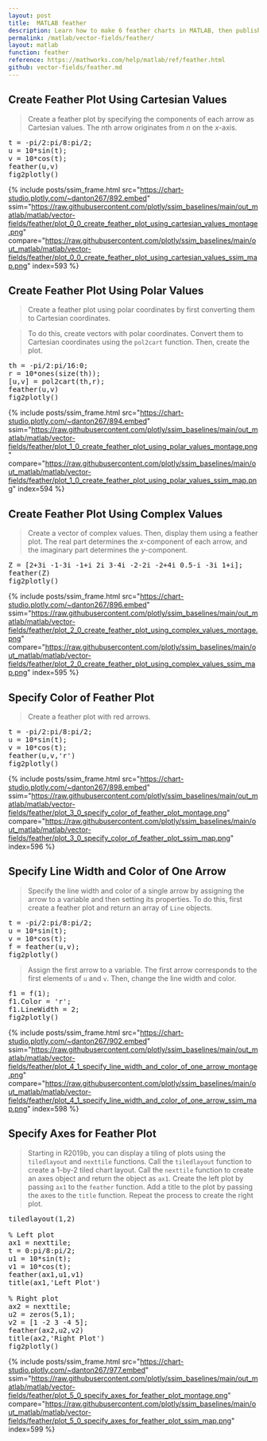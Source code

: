 ```yaml
---
layout: post
title:  MATLAB feather
description: Learn how to make 6 feather charts in MATLAB, then publish them to the Web with Plotly.
permalink: /matlab/vector-fields/feather/
layout: matlab
function: feather
reference: https://mathworks.com/help/matlab/ref/feather.html
github: vector-fields/feather.md
---
```


## Create Feather Plot Using Cartesian Values

> Create a feather plot by specifying the components of each arrow as Cartesian values. The *n*th arrow originates from *n* on the *x*-axis.

<pre class="mcode">t = -pi/2:pi/8:pi/2;
u = 10*sin(t);
v = 10*cos(t);
feather(u,v)
fig2plotly()</pre>
{% include posts/ssim_frame.html 
  src="https://chart-studio.plotly.com/~danton267/892.embed" 
  ssim="https://raw.githubusercontent.com/plotly/ssim_baselines/main/out_matlab/matlab/vector-fields/feather/plot_0_0_create_feather_plot_using_cartesian_values_montage.png" 
  compare="https://raw.githubusercontent.com/plotly/ssim_baselines/main/out_matlab/matlab/vector-fields/feather/plot_0_0_create_feather_plot_using_cartesian_values_ssim_map.png" 
  index=593
%}



<!--------------------- EXAMPLE BREAK ------------------------->

## Create Feather Plot Using Polar Values

> Create a feather plot using polar coordinates by first converting them to Cartesian coordinates. 

> To do this, create vectors with polar coordinates. Convert them to Cartesian coordinates using the `pol2cart` function. Then, create the plot.

<pre class="mcode">th = -pi/2:pi/16:0;
r = 10*ones(size(th));
[u,v] = pol2cart(th,r);
feather(u,v)
fig2plotly()</pre>
{% include posts/ssim_frame.html 
  src="https://chart-studio.plotly.com/~danton267/894.embed" 
  ssim="https://raw.githubusercontent.com/plotly/ssim_baselines/main/out_matlab/matlab/vector-fields/feather/plot_1_0_create_feather_plot_using_polar_values_montage.png" 
  compare="https://raw.githubusercontent.com/plotly/ssim_baselines/main/out_matlab/matlab/vector-fields/feather/plot_1_0_create_feather_plot_using_polar_values_ssim_map.png" 
  index=594
%}



<!--------------------- EXAMPLE BREAK ------------------------->

## Create Feather Plot Using Complex Values

> Create a vector of complex values. Then, display them using a feather plot. The real part determines the *x*-component of each arrow, and the imaginary part determines the *y*-component.

<pre class="mcode">Z = [2+3i -1-3i -1+i 2i 3-4i -2-2i -2+4i 0.5-i -3i 1+i];
feather(Z)
fig2plotly()</pre>
{% include posts/ssim_frame.html 
  src="https://chart-studio.plotly.com/~danton267/896.embed" 
  ssim="https://raw.githubusercontent.com/plotly/ssim_baselines/main/out_matlab/matlab/vector-fields/feather/plot_2_0_create_feather_plot_using_complex_values_montage.png" 
  compare="https://raw.githubusercontent.com/plotly/ssim_baselines/main/out_matlab/matlab/vector-fields/feather/plot_2_0_create_feather_plot_using_complex_values_ssim_map.png" 
  index=595
%}



<!--------------------- EXAMPLE BREAK ------------------------->

## Specify Color of Feather Plot

> Create a feather plot with red arrows.

<pre class="mcode">t = -pi/2:pi/8:pi/2;
u = 10*sin(t);
v = 10*cos(t);
feather(u,v,'r')
fig2plotly()</pre>
{% include posts/ssim_frame.html 
  src="https://chart-studio.plotly.com/~danton267/898.embed" 
  ssim="https://raw.githubusercontent.com/plotly/ssim_baselines/main/out_matlab/matlab/vector-fields/feather/plot_3_0_specify_color_of_feather_plot_montage.png" 
  compare="https://raw.githubusercontent.com/plotly/ssim_baselines/main/out_matlab/matlab/vector-fields/feather/plot_3_0_specify_color_of_feather_plot_ssim_map.png" 
  index=596
%}



<!--------------------- EXAMPLE BREAK ------------------------->

## Specify Line Width and Color of One Arrow

> Specify the line width and color of a single arrow by assigning the arrow to a variable and then setting its properties. To do this, first create a feather plot and return an array of `Line` objects.

<pre class="mcode">t = -pi/2:pi/8:pi/2;
u = 10*sin(t);
v = 10*cos(t);
f = feather(u,v);
fig2plotly()</pre>
> Assign the first arrow to a variable. The first arrow corresponds to the first elements of `u` and `v`. Then, change the line width and color.

<pre class="mcode">f1 = f(1);
f1.Color = 'r';
f1.LineWidth = 2;
fig2plotly()</pre>
{% include posts/ssim_frame.html 
  src="https://chart-studio.plotly.com/~danton267/902.embed" 
  ssim="https://raw.githubusercontent.com/plotly/ssim_baselines/main/out_matlab/matlab/vector-fields/feather/plot_4_1_specify_line_width_and_color_of_one_arrow_montage.png" 
  compare="https://raw.githubusercontent.com/plotly/ssim_baselines/main/out_matlab/matlab/vector-fields/feather/plot_4_1_specify_line_width_and_color_of_one_arrow_ssim_map.png" 
  index=598
%}



<!--------------------- EXAMPLE BREAK ------------------------->

## Specify Axes for Feather Plot

> Starting in R2019b, you can display a tiling of plots using the `tiledlayout` and `nexttile` functions. Call the `tiledlayout` function to create a 1-by-2 tiled chart layout. Call the `nexttile` function to create an axes object and return the object as `ax1`. Create the left plot by passing `ax1` to the `feather` function. Add a title to the plot by passing the axes to the `title` function. Repeat the process to create the right plot.

<pre class="mcode">tiledlayout(1,2)

% Left plot
ax1 = nexttile;
t = 0:pi/8:pi/2;
u1 = 10*sin(t);
v1 = 10*cos(t);
feather(ax1,u1,v1)
title(ax1,'Left Plot')

% Right plot
ax2 = nexttile;
u2 = zeros(5,1);
v2 = [1 -2 3 -4 5];
feather(ax2,u2,v2)
title(ax2,'Right Plot')
fig2plotly()</pre>
{% include posts/ssim_frame.html 
  src="https://chart-studio.plotly.com/~danton267/977.embed" 
  ssim="https://raw.githubusercontent.com/plotly/ssim_baselines/main/out_matlab/matlab/vector-fields/feather/plot_5_0_specify_axes_for_feather_plot_montage.png" 
  compare="https://raw.githubusercontent.com/plotly/ssim_baselines/main/out_matlab/matlab/vector-fields/feather/plot_5_0_specify_axes_for_feather_plot_ssim_map.png" 
  index=599
%}



<!--------------------- EXAMPLE BREAK ------------------------->

